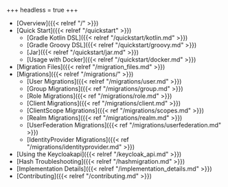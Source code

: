 +++
headless = true
+++

- [Overview]({{< relref "/" >}})
- [Quick Start]({{< relref "/quickstart" >}})
  - [Gradle Kotlin DSL]({{< relref "/quickstart/kotlin.md" >}})
  - [Gradle Groovy DSL]({{< relref "/quickstart/groovy.md" >}})
  - [Jar]({{< relref "/quickstart/jar.md" >}})
  - [Usage with Docker]({{< relref "/quickstart/docker.md" >}})
- [Migration Files]({{< relref "/migration_files.md" >}})
- [Migrations]({{< relref "/migrations/" >}})
  - [User Migrations]({{< relref "/migrations/user.md" >}})
  - [Group Migrations]({{< ref "/migrations/group.md" >}})
  - [Role Migrations]({{< ref "/migrations/role.md" >}})
  - [Client Migrations]({{< ref "/migrations/client.md" >}})
  - [ClientScope Migrations]({{< ref "/migrations/scopes.md" >}})
  - [Realm Migrations]({{< ref "/migrations/realm.md" >}})
  - [UserFederation Migrations]({{< ref  "/migrations/userfederation.md" >}})
  - [IdentityProvider Migrations]({{< ref  "/migrations/identityprovider.md" >}})
- [Using the Keycloakapi]({{< relref "/keycloak_api.md" >}})
- [Hash Troubleshooting]({{< relref "/hashmigration.md" >}})
- [Implementation Details]({{< relref "/implementation_details.md" >}})
- [Contributing]({{< relref "/contributing.md" >}})
